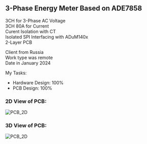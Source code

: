 ## 3-Phase Energy Meter Based on ADE7858

3CH for 3-Phase AC Voltage  
3CH 80A for Current  
Curent Isolation with CT  
Isolated SPI Interfacing with ADuM140x  
2-Layer PCB  

Client from Russia  
Work type was remote  
Date in January 2024  

My Tasks:  
- Hardware Design: 100%
- PCB Design: 100%

### 2D View of PCB:
![PCB_2D](https://s32.picofile.com/file/8477565334/v1_11_PCB_2D.png)

### 3D View of PCB:
![PCB_2D](https://s32.picofile.com/file/8477565342/v1_11_PCB_3D.png)

